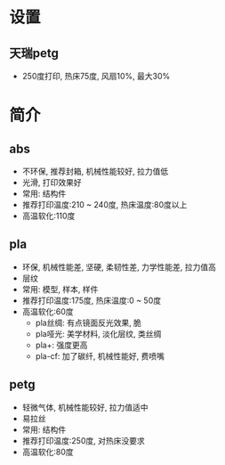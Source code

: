 
# 设置

## 天瑞petg

- 250度打印, 热床75度, 风扇10%, 最大30%


# 简介

## abs

- 不环保, 推荐封箱, 机械性能较好, 拉力值低
- 光滑, 打印效果好
- 常用: 结构件
- 推荐打印温度:210 ~ 240度, 热床温度:80度以上
- 高温软化:110度

## pla

- 环保, 机械性能差, 坚硬, 柔韧性差, 力学性能差, 拉力值高
- 层纹
- 常用: 模型, 样本, 样件
- 推荐打印温度:175度, 热床温度:0 ~ 50度
- 高温软化:60度
    - pla丝绸: 有点镜面反光效果, 脆
    - pla哑光: 美学材料, 淡化层纹, 类丝绸
    - pla+: 强度更高
    - pla-cf: 加了碳纤, 机械性能好, 费喷嘴

## petg

- 轻微气体, 机械性能较好, 拉力值适中
- 易拉丝
- 常用: 结构件
- 推荐打印温度:250度, 对热床没要求
- 高温软化:80度